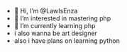 - 👋 Hi, I’m @LawIsEnza
- 👀 I’m interested in mastering php
- 🌱 I’m currently learning php
- i also wanna be art designer
- also i have plans on learning python

<!---
LawIsEnza/LawIsEnza is a ✨ special ✨ repository because its `README.md` (this file) appears on your GitHub profile.
You can click the Preview link to take a look at your changes.
--->
